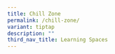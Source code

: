 ```yaml
---
title: Chill Zone
permalink: /chill-zone/
variant: tiptap
description: ""
third_nav_title: Learning Spaces
---
```

